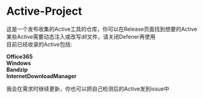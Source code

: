 # Active-Project  

这是一个发布收集的Active工具的仓库，你可以在Release页面找到想要的Active  
某些Active需要动态注入或改写dll文件，请关闭Defener再使用  
目前已经收录的Active包括:  

**Office365**  
**Windows**  
**Bandzip**  
**InternetDownloadManager**  

我会在需求时继续更新，你也可以把自己检测后的Active发到issue中  
